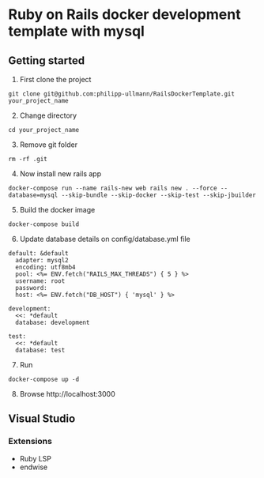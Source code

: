 # Ruby on Rails docker development template with mysql

## Getting started

1. First clone the project

```
git clone git@github.com:philipp-ullmann/RailsDockerTemplate.git your_project_name
```

2. Change directory

```
cd your_project_name
```

3. Remove git folder

```
rm -rf .git
```

4. Now install new rails app

```
docker-compose run --name rails-new web rails new . --force --database=mysql --skip-bundle --skip-docker --skip-test --skip-jbuilder
```

5. Build the docker image

```
docker-compose build
```

6. Update database details on config/database.yml file

```
default: &default
  adapter: mysql2
  encoding: utf8mb4
  pool: <%= ENV.fetch("RAILS_MAX_THREADS") { 5 } %>
  username: root
  password:
  host: <%= ENV.fetch("DB_HOST") { 'mysql' } %>

development:
  <<: *default
  database: development

test:
  <<: *default
  database: test
```

7. Run

```
docker-compose up -d
```

8. Browse http://localhost:3000

## Visual Studio

### Extensions

* Ruby LSP
* endwise